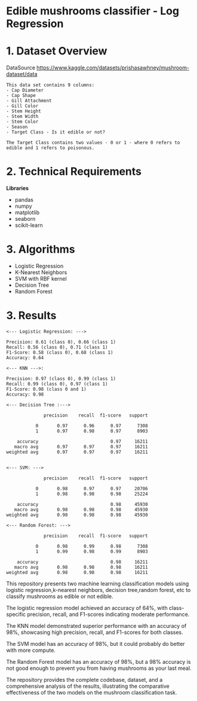 # Edible mushrooms classifier - Log Regression

# 1. Dataset Overview

DataSource https://www.kaggle.com/datasets/prishasawhney/mushroom-dataset/data

```
This data set contains 9 columns:
- Cap Diameter
- Cap Shape
- Gill Attachment
- Gill Color
- Stem Height
- Stem Width
- Stem Color
- Season
- Target Class - Is it edible or not?

The Target Class contains two values - 0 or 1 - where 0 refers to edible and 1 refers to poisonous.

```
# 2. Technical Requirements

**Libraries**
- pandas
- numpy
- matplotlib
- seaborn
- scikit-learn

# 3. Algorithms
- Logistic Regression
- K-Nearest Neighbors
- SVM with RBF kernel
- Decision Tree
- Random Forest

# 3. Results

```
<--- Logistic Regression: --->

Precision: 0.61 (class 0), 0.66 (class 1)
Recall: 0.56 (class 0), 0.71 (class 1)
F1-Score: 0.58 (class 0), 0.68 (class 1)
Accuracy: 0.64

<--- KNN --->:

Precision: 0.97 (class 0), 0.99 (class 1)
Recall: 0.99 (class 0), 0.97 (class 1)
F1-Score: 0.98 (class 0 and 1)
Accuracy: 0.98

<--- Decision Tree :--->

              precision    recall  f1-score   support

           0       0.97      0.96      0.97      7308
           1       0.97      0.98      0.97      8903

    accuracy                           0.97     16211
   macro avg       0.97      0.97      0.97     16211
weighted avg       0.97      0.97      0.97     16211


<--- SVM: --->

              precision    recall  f1-score   support

           0       0.98      0.97      0.97     20706
           1       0.98      0.98      0.98     25224

    accuracy                           0.98     45930
   macro avg       0.98      0.98      0.98     45930
weighted avg       0.98      0.98      0.98     45930

<--- Random Forest: --->

              precision    recall  f1-score   support

           0       0.98      0.99      0.98      7308
           1       0.99      0.98      0.99      8903

    accuracy                           0.98     16211
   macro avg       0.98      0.98      0.98     16211
weighted avg       0.98      0.98      0.98     16211

```

This repository presents two machine learning classification models using logistic regression,k-nearest neighbors, decision tree,random forest, etc to classify mushrooms as edible or not edible. 

The logistic regression model achieved an accuracy of 64%, with class-specific precision, recall, and F1-scores indicating moderate performance. 

The KNN model demonstrated superior performance with an accuracy of 98%, showcasing high precision, recall, and F1-scores for both classes. 

The SVM model has an accuracy of 98%, but it could probably do better with more compute. 

The Random Forest model has an accuracy of 98%, but a 98% accuracy is not good enough to prevent you from having mushrooms as your last meal.

The repository provides the complete codebase, dataset, and a comprehensive analysis of the results, illustrating the comparative effectiveness of the two models on the mushroom classification task.